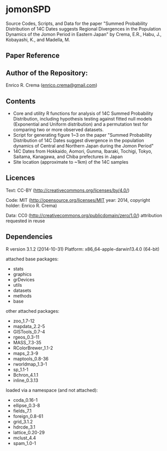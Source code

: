 # jomonSPD
Source Codes, Scripts, and Data for the paper "Summed Probability Distribution of 14C Dates suggests Regional Divergences in the Population Dynamics of the Jomon Period in Eastern Japan" by Crema, E.R., Habu, J., Kobayashi, K., and Madella, M.

## Paper Reference 

## Author of the Repository:
Enrico R. Crema (enrico.crema@gmail.com)

## Contents
* Core and utility R functions for analysis of 14C Summed Probability Distribution, including hypothesis testing against fitted null models (Exponential and Uniform distribution) and a permutation test for comparing two or more observed datasets. 
* Script for generating figure 1~3 on the paper "Summed Probability Distribution of 14C Dates suggest divergence in the population dynamics of Central and Northern Japan during the Jomon Period"
* 14C Dates from Hokkaido, Aomori, Gunma, Ibaraki, Tochigi, Tokyo, Saitama, Kanagawa, and Chiba prefectures in Japan
* Site location (approximate to ~1km) of the 14C samples

## Licences
Text: CC-BY (http://creativecommons.org/licenses/by/4.0/)

Code: MIT (http://opensource.org/licenses/MIT year: 2014, copyright holder: Enrico R. Crema)

Data: CC0 (http://creativecommons.org/publicdomain/zero/1.0/) attribution requested in reuse


## Dependencies
R version 3.1.2 (2014-10-31)
Platform: x86_64-apple-darwin13.4.0 (64-bit)

attached base packages:
* stats
* graphics
* grDevices
* utils
* datasets
* methods
* base     

other attached packages:
* zoo_1.7-12
* mapdata_2.2-5
* GISTools_0.7-4
* rgeos_0.3-11
* MASS_7.3-35       
* RColorBrewer_1.1-2 
* maps_2.3-9
* maptools_0.8-36
* rworldmap_1.3-1
* sp_1.1-1
* Bchron_4.1.1
* inline_0.3.13     

loaded via a namespace (and not attached):
* coda_0.16-1
* ellipse_0.3-8
* fields_7.1
* foreign_0.8-61
* grid_3.1.2     
* hdrcde_3.1
* lattice_0.20-29
* mclust_4.4
* spam_1.0-1


